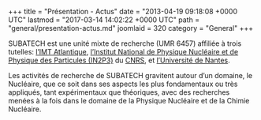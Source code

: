 +++
title = "Présentation - Actus"
date = "2013-04-19 09:18:08 +0000 UTC"
lastmod = "2017-03-14 14:02:22 +0000 UTC"
path = "general/presentation-actus.md"
joomlaid = 320
category = "General"
+++
<p>SUBATECH est une unité mixte de recherche (UMR 6457) affiliée à trois tutelles: <a href="http://www.imt-atlantique.fr">l’IMT Atlantique</a>, <a href="http://www.in2p3.fr">l’Institut National de Physique Nucléaire et de Physique des Particules (IN2P3)</a> du <a href="http://www.cnrs.fr">CNRS</a>, et <a href="http://www.univ-nantes.fr">l’Université de Nantes</a>.</p>
<p>Les activités de recherche de SUBATECH gravitent autour d’un domaine, le Nucléaire, que ce soit dans ses aspects les plus fondamentaux ou très appliqués, tant expérimentaux que théoriques, avec des recherches menées à la fois dans le domaine de la Physique Nucléaire et de la Chimie Nucléaire.</p>
